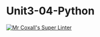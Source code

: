 # Unit3-04-Python
[![Mr Coxall's Super Linter](https://github.com/ICS3U-C-Programming-JulienL/Unit3-04-Python/workflows/Mr%20Coxall's%20Super%20Linter/badge.svg)](https://github.com/ICS3U-C-Programming-JulienL/Unit3-04-Python/actions/)
